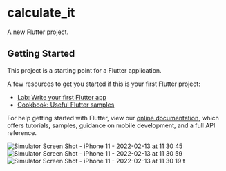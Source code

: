 # calculate_it

A new Flutter project.

## Getting Started

This project is a starting point for a Flutter application.

A few resources to get you started if this is your first Flutter project:

- [Lab: Write your first Flutter app](https://flutter.dev/docs/get-started/codelab)
- [Cookbook: Useful Flutter samples](https://flutter.dev/docs/cookbook)

For help getting started with Flutter, view our
[online documentation](https://flutter.dev/docs), which offers tutorials,
samples, guidance on mobile development, and a full API reference.


![Simulator Screen Shot - iPhone 11 - 2022-02-13 at 11 30 45](https://user-images.githubusercontent.com/66914911/153745825-6b338cba-9174-46b3-9d94-3504b9691009.png)
![Simulator Screen Shot - iPhone 11 - 2022-02-13 at 11 30 59](https://user-images.githubusercontent.com/66914911/153745826-409df6fe-7d4f-401e-b0ad-f7cab7f96c20.png)
![Simulator Screen Shot - iPhone 11 - 2022-02-13 at 11 30 19](https://user-images.githubusercontent.com/66914911/153745823-ac63eece-0346-4f3f-9c09-2a4f7f3a8d62.png)
t
